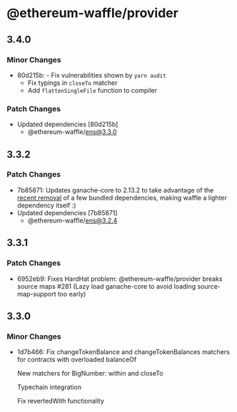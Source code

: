 # @ethereum-waffle/provider

## 3.4.0

### Minor Changes

- 80d215b: - Fix vulnerabilities shown by `yarn audit`
  - Fix typings in `closeTo` matcher
  - Add `flattenSingleFile` function to compiler

### Patch Changes

- Updated dependencies [80d215b]
  - @ethereum-waffle/ens@3.3.0

## 3.3.2

### Patch Changes

- 7b85871: Updates ganache-core to 2.13.2 to take advantage of the [recent removal](https://github.com/trufflesuite/ganache-core/commit/a74efcec6b868e5778609dd95d26e5cd1f32e43a#diff-7ae45ad102eab3b6d7e7896acd08c427a9b25b346470d7bc6507b6481575d519) of a few bundled dependencies, making waffle a lighter dependency itself :)
- Updated dependencies [7b85871]
  - @ethereum-waffle/ens@3.2.4

## 3.3.1

### Patch Changes

- 6952eb9: Fixes HardHat problem: @ethereum-waffle/provider breaks source maps #281 (Lazy load ganache-core to avoid loading source-map-support too early)

## 3.3.0

### Minor Changes

- 1d7b466: Fix changeTokenBalance and changeTokenBalances matchers for contracts with overloaded balanceOf

  New matchers for BigNumber: within and closeTo

  Typechain integration

  Fix revertedWith functionality
